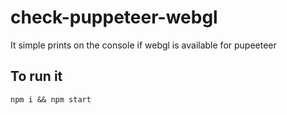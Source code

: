 # check-puppeteer-webgl
It simple prints on the console if webgl is available for pupeeteer

## To run it
`npm i && npm start`
